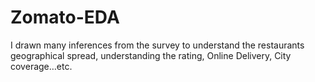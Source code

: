 # Zomato-EDA
I drawn many inferences from the survey to understand the restaurants geographical spread, understanding the rating, Online Delivery, City coverage…etc.
